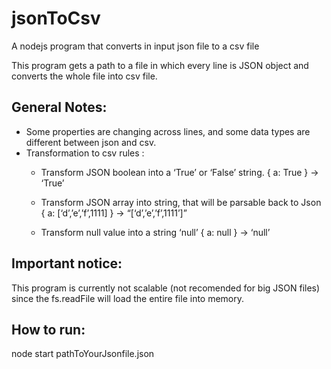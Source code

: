# jsonToCsv
A nodejs program that converts in input json file to a csv file


This program gets a path to a file in which every line is JSON object and converts the whole file into csv file.

General Notes:
---------------
- Some properties are changing across lines, and some data types are different between json and csv.
- Transformation to csv rules : 
  * Transform JSON boolean into a ‘True’ or ‘False’ string.
    { a: True } → ‘True’
    
  * Transform JSON array into string, that will be parsable back to Json
    { a: [‘d’,’e’,’f’,1111] } → “[‘d’,’e’,’f’,1111’]”
    
  * Transform null value into a string ‘null’
    { a: null } → ‘null’
    

Important notice: 
-------------------
This program is currently not scalable (not recomended for big JSON files) since the fs.readFile will load the entire file into memory.


How to run:
------------
node start pathToYourJsonfile.json
